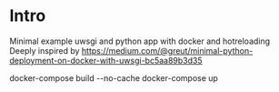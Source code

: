 # Intro
Minimal example uwsgi and python app with docker and hotreloading
Deeply inspired by 
 https://medium.com/@greut/minimal-python-deployment-on-docker-with-uwsgi-bc5aa89b3d35

docker-compose build --no-cache
docker-compose up